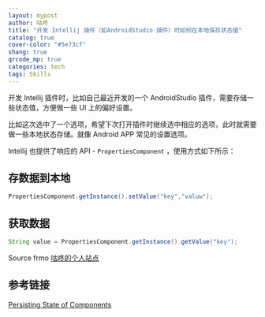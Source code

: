 ```yaml
---
layout: mypost
author: 咕咚
title: "开发 Intellij 插件（如AndroidStudio 插件）时如何在本地保存状态值"
catalog: true
cover-color: "#5e73cf"
shang: true
qrcode_mp: true
categories: tech 
tags: Skills
---
```


开发 Intellij 插件时，比如自己最近开发的一个 AndroidStudio 插件，需要存储一些状态值，方便做一些 UI 上的偏好设置。

比如这次选中了一个选项，希望下次打开插件时继续选中相应的选项，此时就需要做一些本地状态存储。就像 Android APP 常见的设置选项。

Intellij 也提供了响应的 API - `PropertiesComponent` ，使用方式如下所示：
## 存数据到本地
```java
PropertiesComponent.getInstance().setValue("key","valuw");
```

## 获取数据
```java
String value = PropertiesComponent.getInstance().getValue("key");
```

Source frmo [咕咚的个人站点](http://gudong.site/)

## 参考链接
[Persisting State of Components](https://www.jetbrains.org/intellij/sdk/docs/basics/persisting_state_of_components.html?search=Serialization)

